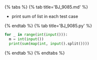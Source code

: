 {% tabs %}
{% tab title='BJ_9085.md' %}

* print sum of list in each test case

{% endtab %}
{% tab title='BJ_9085.py' %}

```py
for _ in range(int(input())):
  m = int(input())
  print(sum(map(int, input().split())))
```

{% endtab %}
{% endtabs %}